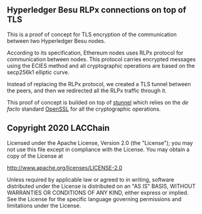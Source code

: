 ## Hyperledger Besu RLPx connections on top of TLS
This is a proof of concept for TLS encryption of the communication between two Hyperledger Besu nodes.

According to its specification, Ethereum nodes uses RLPx protocol for communication between nodes. This protocol carries encrypted messages using the ECIES method and all cryptographic operations are based on the secp256k1 elliptic curve.

Instead of replacing the RLPx protocol, we created a TLS tunnel between the peers, and then we redirected all the RLPx traffic through it.

This proof of concept is builded on top of [stunnel](https://www.stunnel.org/) which relies on the _de facto_ standard [OpenSSL](https://www.openssl.org/) for all the cryptographic operations.

## Copyright 2020 LACChain

Licensed under the Apache License, Version 2.0 (the "License");
you may not use this file except in compliance with the License.
You may obtain a copy of the License at

http://www.apache.org/licenses/LICENSE-2.0

Unless required by applicable law or agreed to in writing, software
distributed under the License is distributed on an "AS IS" BASIS,
WITHOUT WARRANTIES OR CONDITIONS OF ANY KIND, either express or implied.
See the License for the specific language governing permissions and
limitations under the License.